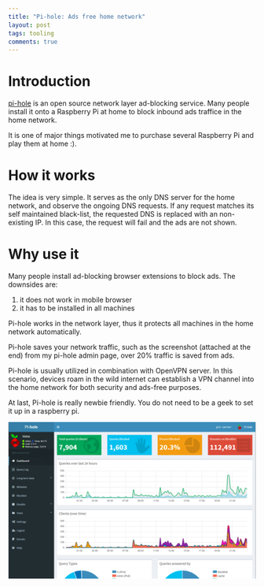 ```yaml
---
title: "Pi-hole: Ads free home network"
layout: post
tags: tooling
comments: true
---
```


# Introduction

[pi-hole](https://pi-hole.net/) is an open source network layer ad-blocking service. Many people install it onto a Raspberry Pi at home to block inbound ads traffice in the home network.

It is one of major things motivated me to purchase several Raspberry Pi and play them at home :).

# How it works

The idea is very simple.
It serves as the only DNS server for the home network, and observe the ongoing DNS requests. If any request matches its self maintained black-list, the requested DNS is replaced with an non-existing IP. In this case, the request will fail and the ads are not shown.

# Why use it

Many people install ad-blocking browser extensions to block ads. The downsides are:

1. it does not work in mobile browser
2. it has to be installed in all machines

Pi-hole works in the network layer, thus it protects all machines in the home network automatically.

Pi-hole saves your network traffic, such as the screenshot (attached at the end) from my pi-hole admin page, over 20% traffic is saved from ads.

Pi-hole is usually utilized in combination with OpenVPN server. In this scenario, devices roam in the wild internet can establish a VPN channel into the home network for both security and ads-free purposes.

At last, Pi-hole is really newbie friendly. You do not need to be a geek to set it up in a raspberry pi.

![alt text](/assets/img/pi-hole.png "Pi-hole admin page")
